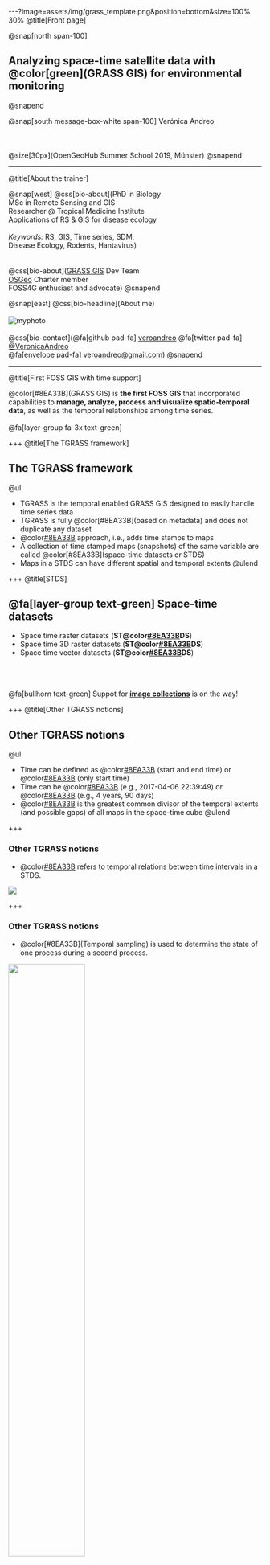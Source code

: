 ---?image=assets/img/grass_template.png&position=bottom&size=100% 30%
@title[Front page]

@snap[north span-100]
<br>
<h2>Analyzing space-time satellite data with @color[green](GRASS GIS) for environmental monitoring</h2>
@snapend

@snap[south message-box-white span-100]
Verónica Andreo
<br><br><br><br>
@size[30px](OpenGeoHub Summer School 2019, M&uuml;nster)
@snapend


---
@title[About the trainer]

@snap[west]
@css[bio-about](PhD in Biology<br>MSc in Remote Sensing and GIS<br>Researcher @ Tropical Medicine Institute<br>Applications of RS & GIS for disease ecology<br><br><i>Keywords:</i> RS, GIS, Time series, SDM,<br>Disease Ecology, Rodents, Hantavirus)
<br><br><br>
@css[bio-about](<a href="https://grass.osgeo.org/">GRASS GIS</a> Dev Team<br><a href="https://www.osgeo.org/">OSGeo</a> Charter member<br>FOSS4G enthusiast and advocate)
@snapend

@snap[east]
@css[bio-headline](About me)
<br><br>
![myphoto](assets/img/vero_round_small.png)
<br><br>
@css[bio-contact](@fa[github pad-fa] <a href="https://github.com/veroandreo/">veroandreo</a> @fa[twitter pad-fa] <a href="https://twitter.com/VeronicaAndreo">@VeronicaAndreo</a><br>@fa[envelope pad-fa] veroandreo@gmail.com)
@snapend


---
@title[First FOSS GIS with time support]

@color[#8EA33B](GRASS GIS) is **the first FOSS GIS** that incorporated
capabilities to **manage, analyze, process and visualize spatio-temporal
data**, as well as the temporal relationships among time series.
<br><br>
@fa[layer-group fa-3x text-green]


+++
@title[The TGRASS framework]

## The TGRASS framework

@ul
- TGRASS is the temporal enabled GRASS GIS designed to easily handle time series data
- TGRASS is fully @color[#8EA33B](based on metadata) and does not duplicate any dataset
- @color[#8EA33B](Snapshot) approach, i.e., adds time stamps to maps
- A collection of time stamped maps (snapshots) of the same variable are called @color[#8EA33B](space-time datasets or STDS)
- Maps in a STDS can have different spatial and temporal extents
@ulend

<!---
TGRASS uses an SQL database to store the temporal and spatial extension
of STDS, as well as the topological relationships among maps and among
STDS in each mapset.
--->


+++
@title[STDS]

## @fa[layer-group text-green] Space-time datasets

- Space time raster datasets (**ST@color[#8EA33B](R)DS**)
- Space time 3D raster datasets (**ST@color[#8EA33B](R3)DS**)
- Space time vector datasets (**ST@color[#8EA33B](V)DS**)

<br><br><br>
@fa[bullhorn text-green] Suppot for [**image collections**](https://github.com/OSGeo/grass/pull/63) is on the way! 


+++
@title[Other TGRASS notions]

## Other TGRASS notions

@ul
- Time can be defined as @color[#8EA33B](intervals) (start and end time) or @color[#8EA33B](instances) (only start time)
- Time can be @color[#8EA33B](absolute) (e.g., 2017-04-06 22:39:49) or @color[#8EA33B](relative) (e.g., 4 years, 90 days)
- @color[#8EA33B](Granularity) is the greatest common divisor of the temporal extents (and possible gaps) of all maps in the space-time cube
@ulend


+++
### Other TGRASS notions

- @color[#8EA33B](Topology) refers to temporal relations between time intervals in a STDS.

<img src="assets/img/temp_relation.png">


+++
### Other TGRASS notions

- @color[#8EA33B](Temporal sampling) is used to determine the state of one process during a second process.

<img src="assets/img/temp_samplings.png" width="55%">


+++
@title[Temporal modules]

## @fa[tools text-green] Spatio-temporal modules

- @color[#8EA33B](**t.\***): General modules to handle STDS of all types
- @color[#8EA33B](**t.rast.\***): Modules that deal with STRDS
- @color[#8EA33B](**t.rast3d.\***): Modules that deal with STR3DS
- @color[#8EA33B](**t.vect.\***): Modules that deal with STVDS


---?image=assets/img/grass_template.png&position=bottom&size=100% 30%
@title[TGRASS workflow]

## TGRASS framework and workflow


+++?image=assets/img/tgrass_flowchart.png&position=center&size=auto 93%


---?image=assets/img/grass_template.png&position=bottom&size=100% 30%
@title[Hands-on to TGRASS]

## Hands-on to raster time series in GRASS GIS


---
@title[Sample location]

@snap[north span-100]
### Sample location: North Carolina
@snapend

@snap[west span-60]
<br>
@ul[](false)
- Download the [**North Carolina full dataset**](https://grass.osgeo.org/sampledata/north_carolina/nc_spm_08_grass7.zip)
- Create a folder in your `$HOME` directory (or Documents) and name it `grassdata`
- Unzip the file `nc_spm_08_grass7.zip` within `grassdata`
@ulend
@snapend

@snap[east span-40]
<br><br>
<iframe width="425" height="350" frameborder="0" scrolling="no" marginheight="0" marginwidth="0" src="https://www.openstreetmap.org/export/embed.html?bbox=-92.32910156250001%2C31.297327991404266%2C-73.98193359375001%2C38.89103282648846&amp;layer=mapnik" style="border: 1px solid black"></iframe><br/><small><a href="https://www.openstreetmap.org/#map=7/35.183/-83.156">View Larger Map</a></small>
@snapend


+++
@title[Sample mapset and code]

@snap[north span-100]
### Data for the session</h3>
@snapend

@snap[west span-50]
@ul[](false)
- LST Day from <a href="https://lpdaac.usgs.gov/products/mod11b3v006/">MOD11B3 Collection 6</a>
- Tiled monthly composites (h11v05)
- Spatial resolution: 5600m
- Selected time period: 2015 - 2017 
@ulend
@snapend

@snap[east span-50]
![LST tile](assets/img/modis_lst_tile.png)
@snapend


+++
### @fa[download text-green] get sample mapset and code @fa[download text-green]

<br>
- [modis_lst mapset (2Mb)](https://gitlab.com/veroandreo/grass-gis-geostat-2018/blob/master/data/modis_lst.zip): download and unzip within `$HOME/grassdata/nc_spm_08_grass7`
- [GRASS code](https://raw.githubusercontent.com/veroandreo/grass_opengeohub2019/master/code/lst_time_series_code.sh) to follow the session


---?image=assets/img/grass_template.png&position=bottom&size=100% 30%

## Let's start GRASS GIS! @fa[grin-hearts text-15 text-pink fa-spin]


---?code=code/lst_time_series_code.sh&lang=bash&title=Set computational region and apply MASK
@title[GRASS GIS first settings]

@[32-40](List raster maps and get info)
@[43-61](Set computational region)
@[63-67](Set a MASK to focus only on NC state)


---
@title[Create STRDS]

### Create a temporal dataset (STDS)

**[t.create](https://grass.osgeo.org/grass76/manuals/t.create.html)**
<br>
- Creates an SQLite container table in the temporal database 
- Handles huge amounts of maps by using the STDS as input 
- We need to specify:
  - *type of maps* (raster, raster3d or vector)
  - *type of time* (absolute or relative)


+++?code=code/lst_time_series_code.sh&lang=bash&title=Create a raster time series (STRDS)

@[70-75](Create the STRDS)
@[77-78](Check if the STRDS is created)
@[80-81](Get info about the STRDS)


---  
@title[Assign timestamps]

### Register maps into the STRDS

**[t.register](https://grass.osgeo.org/grass76/manuals/t.register.html)**
<br>
- Assigns time stamps to maps
- We need: 
  - the *empty STDS* as input, i.e., the container table, 
  - the *list of maps* to be registered, 
  - the *start date*,
  - *increment* option along with the *-i* flag for interval creation 

<br>
@size[20px](For more details, check the <a href="https://grass.osgeo.org/grass76/manuals/t.register.html">t.register</a> manual and related <a href="https://grasswiki.osgeo.org/wiki/Temporal_data_processing/maps_registration">map registration wiki</a> page.)

+++?code=code/lst_time_series_code.sh&lang=bash&title=Register maps in STRDS (assign time stamps)

@[84-89](Add time stamps to maps, i.e., register maps - *nix)
@[91-94](Add time stamps to maps, i.e., register maps - windows)
@[96-97](Check info again)
@[99-100](Check the list of maps in the STRDS)
@[102-103](Check min and max per map)
@[106-107](Graphical representation of the time series)


+++
@size[20px](Monthly LST for the period 2015-2017)

<br>
<img src="assets/img/g_gui_timeline_monthly.png" width="70%">

<br>
@size[20px](See <a href="https://grass.osgeo.org/grass76/manuals/g.gui.timeline.html">g.gui.timeline</a> manual page)


---
@title[Temporal algebra]

### Operations with temporal algebra

**[t.rast.algebra](https://grass.osgeo.org/grass76/manuals/t.rast.algebra.html)**
<br>
@ul[](false)
- Performs a wide range of temporal and spatial operations based on map's spatial and temporal topology 
@ul[](false)
  - Temporal operators: union, intersection, etc.
  - Temporal functions: *start_time()*, *start_doy()*, etc.
  - Spatial operators (subset of [r.mapcalc](https://grass.osgeo.org/grass76/manuals/r.mapcalc.html))
  - Temporal neighbourhood modifier: *[x,y,t]*
  - Other temporal functions like *tsnap()*, *buff_t()* or *tshift()*
@ulend
@ulend
**@size[30px](they can all be combined in complex expressions!!)** @fa[bomb] 


+++?code=code/lst_time_series_code.sh&lang=bash&title=From K*50 to Celsius using the temporal calculator

@[110-114](Re-scale data to degrees Celsius)
@[116-117](Check info)
@[120-127](LST time series plot for the city center of Raleigh)


+++
<img src="assets/img/g_gui_tplot_final.png" width="80%">

@size[24px](Point coordinates can be typed directly, copied from the map display or directly chosen from the main map display.)
<br><br>
@size[20px](For a single point, see <a href="https://grass.osgeo.org/grass76/manuals/g.gui.tplot.html">g.gui.tplot</a>. For a vector of points, see <a href="https://grass.osgeo.org/grass76/manuals/t.rast.what.html">t.rast.what</a>.)


---
@title[Selection and lists]

### Lists and selections

- **[t.list](https://grass.osgeo.org/grass76/manuals/t.list.html)** for listing STDS and maps registered in the temporal database,
- **[t.rast.list](https://grass.osgeo.org/grass76/manuals/t.rast.list.html)** for maps in raster time series, and
- **[t.vect.list](https://grass.osgeo.org/grass76/manuals/t.vect.list.html)** for maps in vector time series.

<!--- list of variables to use for query 
id, name, creator, mapset, temporal_type, creation_time, start_time, end_time, north, south, west, east, nsres, ewres, cols, rows, number_of_cells, min, max
id, name, layer, creator, mapset, temporal_type, creation_time, start_time, end_time, north, south, west, east, points, lines, boundaries, centroids, faces, kernels, primitives, nodes, areas, islands, holes, volumes
--->


+++?code=code/lst_time_series_code.sh&lang=bash&title=Listing examples

@[132-143](Maps with minimum value lower than or equal to 5)
@[145-158](Maps with maximum value higher than 30)
@[160-168](Maps between two given dates)
@[170-177](Maps from January)


---
@title[Temporal aggregation 1]

### Temporal aggregation 1: Using the full time series

**[t.rast.series](https://grass.osgeo.org/grass76/manuals/t.rast.series.html)**
<br>
- Aggregates full STRDS or parts of it using the *where* option
- Different methods available: average, minimum, maximum, median, mode, etc.


+++?code=code/lst_time_series_code.sh&lang=bash&title=Maximum and minimum LST in the past 3 years

@[202-204](Get maximum LST in the STRDS)
@[206-208](Get minimum LST in the STRDS)
@[210-211](Change color pallete to celsius)
@[214-220](Display the new maps with mapswipe and compare them to elevation)


+++
![mapswipe and lst max](assets/img/g_gui_mapswipe_lstmax.png)


+++
![mapswipe and lst min](assets/img/g_gui_mapswipe_lstmin.png)


---
@title[Temporal operations with time variables]

### Temporal operations using time variables

**[t.rast.mapcalc](https://grass.osgeo.org/grass76/manuals/t.rast.mapcalc.html)**
<br>
- Performs spatio-temporal mapcalc expressions
- It allows for *spatial and temporal operators*, as well as *internal variables* in the expression string
- The temporal variables include: *start_time(), end_time(), start_month(), start_doy()*, etc. 


+++?code=code/lst_time_series_code.sh&lang=bash&title=Which is the month of the maximum LST?

@[225-228](Get month of maximum LST)
@[230-231](Get basic info)
@[233-234](Get the earliest month in which the maximum appeared)
@[236-241](Remove month_max_lst strds)
@[244-247](Open a monitor)
@[249-250](Display raster map)
@[252-253](Display only boundary of vector map)
@[255-257](Add raster legend)
@[259-260](Add scale bar)
@[262-263](Add North arrow)
@[265-267](Add title text)


+++
![Month of maximum LST](assets/img/month_max_lst.png)


---
@title[Temporal aggregation 2]

### Temporal aggregation 2: using granularity

**[t.rast.aggregate](https://grass.osgeo.org/grass76/manuals/t.rast.aggregate.html)**
<br>
- Aggregates raster maps in STRDS with different **granularities** 
- *where* option allows to set specific dates for the aggregation
- Different methods available: average, minimum, maximum, median, mode, etc.


+++?code=code/lst_time_series_code.sh&lang=bash&title=From monthly to seasonal LST

@[270-276](3-month mean LST)
@[278-279](Check info)
@[281-296](Check map list)
@[336-339](Animation of seasonal LST time series)


+++
![Animation 3month LST](assets/img/3month_lst_anim_small.gif)

<br>
@size[20px](See <a href="https://grass.osgeo.org/grass76/manuals/g.gui.animation.html">g.gui.animation</a> manual for further options and tweaks)


---
> @fa[tasks] **Task**: Now that you know [t.rast.aggregate](https://grass.osgeo.org/grass76/manuals/t.rast.aggregate.html), 
> extract the month of maximum LST per year and then test if there's any positive or 
> negative trend, i.e., if maximum LST values are observed later or earlier with time (years)


+++
One solution could be...

<br><br>
```bash
t.rast.aggregate input=LST_Day_monthly_celsius \
  output=month_max_LST_per_year \
  basename=month_max_LST suffix=gran \
  method=max_raster granularity="1 year" 

t.rast.series input=month_max_LST_per_year \
  output=slope_month_max_LST \
  method=slope
```


+++
@img[span-70](assets/img/slope_max_lst_occurrence.png)


---
@title[Aggregation vs Climatology]

@snap[north span-100]
### Aggregation vs Climatology
@snapend

@snap[west span-45 fragment]
<img src="assets/img/aggregation.png">
<br>
Granularity aggregation
@snapend

@snap[east span-50 fragment]
<img src="assets/img/climatology.png">
<br>
Climatology-type aggregation
@snapend


+++?code=code/lst_time_series_code.sh&lang=bash&title=Monthly climatologies

@[344-347](January average LST)
@[349-354](Climatology for all months - *nix)
@[356-361](Climatology for all months - windows)


---
@title[Anomalies]

### Annual standardized anomalies
<br>

`\[
StdAnomaly_i = \frac{Average_i - Average}{SD}
\]`

<br>
We need:

- overall average and standard deviation
- annual averages


+++?code=code/lst_time_series_code.sh&lang=bash&title=Annual anomalies

@[366-368](Get general average)
@[370-372](Get general SD)
@[374-377](Get annual averages)
@[379-381](Estimate annual anomalies)
@[383-384](Set color table)
@[386-387](Animation)


+++
![Anomalies animation](assets/img/anomalies.gif)


---
@title[SUHI and zonal stats]

@snap[north span-100]
### Surface Urban Heat Island (SUHI)
@snapend

@snap[west span-60 text-09]
@ul[](false)
- Air temperature of an urban area is higher than that in nearby areas
- UHI has negative effects on water and air quality, biodiversity, human health, and climate
- SUHI is also highly related to health, since it influences UHI 
@ulend
@snapend

@snap[east span-40]
<br><br>
@img[span-90](https://res.mdpi.com/remotesensing/remotesensing-11-01212/article_deploy/html/images/remotesensing-11-01212-g002-550.jpg)
<br>
@size[16px](SUHI and surrounding rural area for Buenos Aires city. Source <a href="https://www.mdpi.com/2072-4292/11/10/1212/htm">Wu et al, 2019.</a>)
@snapend


+++
### Zonal statistics in raster time series

**[v.strds.stats](https://grass.osgeo.org/grass7/manuals/addons/v.strds.stats.html)**
<br>
- Allows to obtain spatially aggregated time series data for polygons in a vector map


+++?code=code/lst_time_series_code.sh&lang=bash&title=Summer SUHI for the city of Raleigh and surroundings

@[392-393](Install v.strds.stats add-on)
@[395-398](Extract summer average LST for Raleigh urban area)
@[409-412](Create outside buffer - 30km)
@[414-417](Create otside buffer - 15km)
@[419-423](Remove 15km buffer area from the 30km buffer area)


+++
@img[span-50](assets/img/suhi_buffers.png)

@size[20px](Raleigh city boundary and surrounding rural area)


+++?code=code/lst_time_series_code.sh&lang=bash&title=Summer SUHI for the city of Raleigh and surroundings

@[425-430](Extract zonal stats for Raleigh surroundings)
@[432-438](Take a look at summer average LST in Raleigh and surroundings)


+++
@title[GRASS and R to plot maps]

We will use **R** and **RStudio** to create a nice and easy plot with the resulting vector maps

<br>
@fa[download text-green] Download the [R code](https://raw.githubusercontent.com/veroandreo/grass_opengeohub2019/master/code/suhi_plot_R_code.r) for this part @fa[download text-green]

<br><br>
In the GRASS GIS terminal type:
<br><br>
`rstudio &`


+++?code=code/suhi_plot_R_code.r&lang=r&title=Plotting GRASS GIS maps in R

@[7-12](Load rgrass and sf libraries and list vectors)
@[14-16](Import GRASS GIS vector maps)
@[18-20](Convert to sf)
@[22-24](Remove extra columns)
@[26-27](Paste the 2 vectors together, columns are the same)
@[29-30](Quick sf plot)


+++
![sf map](assets/img/sf_plot.png)


+++?code=code/suhi_plot_R_code.r&lang=r&title=Plotting GRASS GIS maps in R

@[33-36](Using ggplot library)
@[38-45](Arrange data from wide to long format)
@[47-48](Replace values in YEAR column)
@[50-56](Plot)


+++
![ggplot2 map](assets/img/ggplot.png)


+++?code=code/suhi_plot_R_code.r&lang=r&title=Plotting GRASS GIS maps in R

@[59-60](Using tmap library)
@[62-65](Plot)


+++
![tmap map](assets/img/tmap.png)


+++?code=code/suhi_plot_R_code.r&lang=r&title=Plotting GRASS GIS maps in R

@[68-70](Quick visualization of maps and basemaps with mapview)


+++
@img[span-40](assets/img/raleigh_mapview1.png)
@img[span-40](assets/img/raleigh_mapview2.png)


---
@title[Questions]

## QUESTIONS?

<img src="assets/img/gummy-question.png" width="45%">


---
@title[Useful resources]

## Other (very) useful resources

- [Temporal data processing wiki](https://grasswiki.osgeo.org/wiki/Temporal_data_processing)
- [GRASS GIS and R for time series processing wiki](https://grasswiki.osgeo.org/wiki/Temporal_data_processing/GRASS_R_raster_time_series_processing)
- [GRASS GIS temporal workshop at NCSU](http://ncsu-geoforall-lab.github.io/grass-temporal-workshop/)
- [GRASS GIS workshop held in Jena 2018](http://training.gismentors.eu/grass-gis-workshop-jena-2018/index.html)
- [GRASS GIS course IRSAE 2018](http://training.gismentors.eu/grass-gis-irsae-winter-course-2018/index.html)
- [GRASS GIS course in Argentina 2018](https://gitlab.com/veroandreo/curso-grass-gis-rioiv)


---
@title[References]

## References

- Gebbert, S., Pebesma, E. (2014). *A temporal GIS for field based environmental modeling*. Environmental Modelling & Software, 53, 1-12. [DOI](https://doi.org/10.1016/j.envsoft.2013.11.001)
- Gebbert, S., Pebesma, E. (2017). *The GRASS GIS temporal framework*. International Journal of Geographical Information Science 31, 1273-1292. [DOI](http://dx.doi.org/10.1080/13658816.2017.1306862)
- Gebbert, S., Leppelt, T. and Pebesma, E. (2019). *A Topology Based Spatio-Temporal Map Algebra for Big Data Analysis*. Data, 4, 86. [DOI](https://doi.org/10.3390/data4020086)


---?image=assets/img/grass_sprint2018_bonn_fotowall_medium.jpg&size=cover

@transition[zoom]

<p style="color:white">Join and enjoy GRASS GIS!!</p>


---
@title[Thanks]

**Thanks for your attention!!**

![GRASS GIS logo](assets/img/grass_logo_alphab.png)


---
@snap[south span-50]
@size[18px](Presentation powered by)
<br>
<a href="https://gitpitch.com/">
<img src="assets/img/gitpitch_logo.png" width="20%"></a>
@snapend
